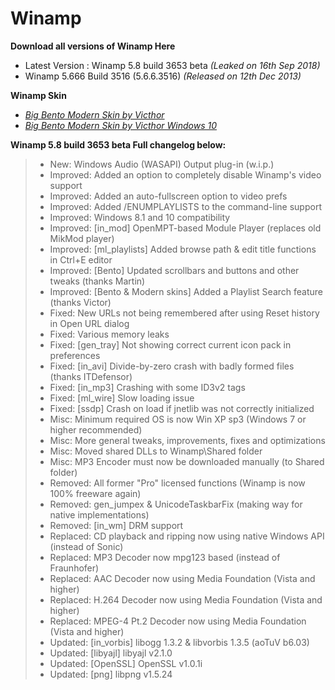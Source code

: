 # Winamp
**Download all versions of Winamp Here**

* Latest Version : Winamp 5.8 build 3653 beta *(Leaked on 16th Sep 2018)*
* Winamp 5.666 Build 3516 (5.6.6.3516) *(Released on 12th Dec 2013)*

**Winamp Skin**

* [_Big Bento Modern Skin by Victhor_](https://getwacup.com/community/index.php?PHPSESSID=rgvgajgn57i1usrc53dtodduh3&action=dlattach;topic=327.0;attach=511)
* [_Big Bento Modern Skin by Victhor Windows 10_](https://getwacup.com/community/index.php?PHPSESSID=rgvgajgn57i1usrc53dtodduh3&action=dlattach;topic=327.0;attach=512)

**Winamp 5.8 build 3653 beta Full changelog below:**

> * New: Windows Audio (WASAPI) Output plug-in (w.i.p.)
> * Improved: Added an option to completely disable Winamp's video support
> * Improved: Added an auto-fullscreen option to video prefs
> * Improved: Added /ENUMPLAYLISTS to the command-line support
> * Improved: Windows 8.1 and 10 compatibility
> * Improved: [in_mod] OpenMPT-based Module Player (replaces old MikMod player)
> * Improved: [ml_playlists] Added browse path & edit title functions in Ctrl+E editor
> * Improved: [Bento] Updated scrollbars and buttons and other tweaks (thanks Martin)
> * Improved: [Bento & Modern skins] Added a Playlist Search feature (thanks Victor)
> * Fixed: New URLs not being remembered after using Reset history in Open URL dialog
> * Fixed: Various memory leaks
> * Fixed: [gen_tray] Not showing correct current icon pack in preferences
> * Fixed: [in_avi] Divide-by-zero crash with badly formed files (thanks ITDefensor)
> * Fixed: [in_mp3] Crashing with some ID3v2 tags
> * Fixed: [ml_wire] Slow loading issue
> * Fixed: [ssdp] Crash on load if jnetlib was not correctly initialized
> * Misc: Minimum required OS is now Win XP sp3 (Windows 7 or higher recommended)
> * Misc: More general tweaks, improvements, fixes and optimizations
> * Misc: Moved shared DLLs to Winamp\Shared folder
> * Misc: MP3 Encoder must now be downloaded manually (to Shared folder)
> * Removed: All former "Pro" licensed functions (Winamp is now 100% freeware again)
> * Removed: gen_jumpex & UnicodeTaskbarFix (making way for native implementations)
> * Removed: [in_wm] DRM support
> * Replaced: CD playback and ripping now using native Windows API (instead of Sonic)
> * Replaced: MP3 Decoder now mpg123 based (instead of Fraunhofer)
> * Replaced: AAC Decoder now using Media Foundation (Vista and higher)
> * Replaced: H.264 Decoder now using Media Foundation (Vista and higher)
> * Replaced: MPEG-4 Pt.2 Decoder now using Media Foundation (Vista and higher)
> * Updated: [in_vorbis] libogg 1.3.2 & libvorbis 1.3.5 (aoTuV b6.03)
> * Updated: [libyajl] libyajl v2.1.0
> * Updated: [OpenSSL] OpenSSL v1.0.1i
> * Updated: [png] libpng v1.5.24

